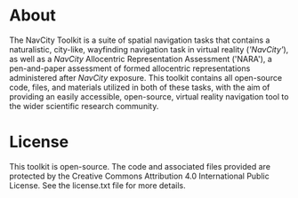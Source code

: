 # About

The NavCity Toolkit is a suite of spatial navigation tasks that contains a naturalistic, city-like, wayfinding navigation task in virtual reality (_'NavCity'_), as well as a _NavCity_ Allocentric Representation Assessment ('NARA'), a pen-and-paper assessment of formed allocentric representations administered after _NavCity_ exposure. This toolkit contains all open-source code, files, and materials utilized in both of these tasks, with the aim of providing an easily accessible, open-source, virtual reality navigation tool to the wider scientific research community.

# License

This toolkit is open-source. The code and associated files provided are protected by the Creative Commons Attribution 4.0 International Public License. See the license.txt file for more details.



